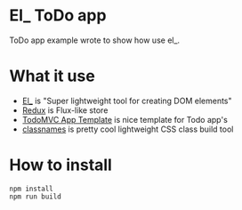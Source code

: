# El_ ToDo app

ToDo app example wrote to show how use el_.

# What it use

* [El_](https://github.com/jmas/el_) is "Super lightweight tool for creating DOM elements"
* [Redux](https://github.com/reactjs/redux) is Flux-like store
* [TodoMVC App Template](https://github.com/tastejs/todomvc-app-template) is nice template for Todo app's
* [classnames](https://github.com/JedWatson/classnames) is pretty cool lightweight CSS class build tool

# How to install

```
npm install
npm run build
```
